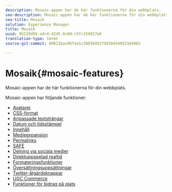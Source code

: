 ```yaml
---
description: Mosaic-appen har de här funktionerna för din webbplats.
seo-description: Mosaic-appen har de här funktionerna för din webbplats.
seo-title: Mosaik
solution: Experience Manager
title: Mosaik
uuid: 95129d56-a4c4-42d5-8c68-c5fc159017e6
translation-type: tm+mt
source-git-commit: 09011bac06f4a1c39836455f9d16654952184962

---
```



# Mosaik{#mosaic-features}

Mosaic-appen har de här funktionerna för din webbplats.



Mosaic-appen har följande funktioner:

* [Avatarer](/help/using/c-features-livefyre/c-styling-features/c-avatars.md#c_avatars)
* [CSS-format](/help/using/c-features-livefyre/c-styling-features/c-css-styling-branding.md#c_css_styling_branding)
* [Anpassade textsträngar](/help/using/c-features-livefyre/c-custom-text-strings.md#c_custom_text_strings)
* [Datum och tidsstämpel](/help/using/c-features-livefyre/c-styling-features/c-date-and-timestamp.md#c_date_and_timestamp)
* [Innehåll](/help/using/c-features-livefyre/c-content-collection-tags/c-featured-content.md#c_featured_content)
* [Medieexpansion](/help/using/c-features-livefyre/c-enagement-features.md#section_pmq_ycm_d1b)
* [Permalinks](/help/using/c-features-livefyre/c-content-collection-tags/c-permalinks.md#c_permalinks)
* [SAFE](/help/using/c-features-livefyre/c-about-moderation/c-moderation.md#c_moderation)
* [Delning via sociala medier](/help/using/c-features-livefyre/c-social-sharing/c-social-sharing.md#c_social_sharing)
* [Direktuppspelad realtid](/help/using/c-features-livefyre/c-content-behavior-features/c-content-behavior-features.md#section_emd_syl_d1b)
* [Formateringsfunktioner](/help/using/c-features-livefyre/c-styling-features/c-styling-features.md#c_styling_features)
* [Översättningsuppsättningar](/help/using/c-settings-other/c-translation-sets/c-translation-sets.md#c_translation_sets)
* [Twitter-åtgärdsknappar](/help/using/c-features-livefyre/c-enagement-features.md#section_uzm_ldm_d1b)
* [UGC Commerce](/help/using/c-features-livefyre/c-ugc-commerce.md#c_ugc_commerce)
* [Funktioner för bidrag på plats](/help/using/c-features-livefyre/c-on-site-contribution-features.md#section_vzs_t2s_d1b)

